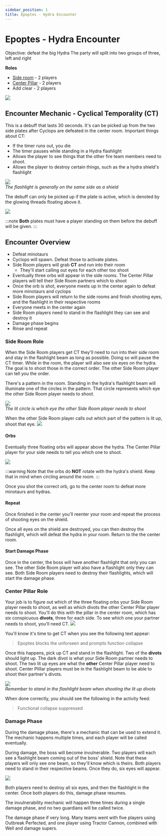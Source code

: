 ```yaml
---
sidebar_position: 1
title: Epoptes - Hydra Encounter
---
```


# Epoptes - Hydra Encounter 

Objective: defeat the big Hydra
The party will split into two groups of three, left and right

**Roles**
- [Side room](#side-room-role) - 2 players
- [Center Pillar](#center-pillar-role) - 2 players
- Add clear - 2 players

![](hydra-map.png)


## Encounter Mechanic - Cyclical Temporality (CT)
This is a debuff that lasts 30 seconds. It's can be picked up from the two side plates after Cyclops are defeated in the center room. Important things about CT:

- If the timer runs out, you die
- The timer pauses while standing in a Hydra flashlight
- Allows the player to see things that the other fire team members need to shoot. 
- Allows the player to destroy certain things, such as the a hydra shield's flashlight

![](flashlight.png) <br/> 
*The flashlight is generally on the same side as a shield*

The debuff can only be picked up if the plate is active, which is denoted by the glowing threads floating above it. 

![](active-plate.png)

:::note
**Both** plates must have a player standing on them before the debuff will be given. 
:::

## Encounter Overview
- Defeat minotaurs
- Cyclops will spawn. Defeat those to activate plates. 
- Side Room players will grab **CT** and run into their room
    - They'll start calling out eyes for each other too shoot
- Eventually three orbs will appear in the side rooms. The Center Pillar players will tell their Side Room partners which to shoot
- Once the orb is shot, everyone meets up in the center again to defeat more minotaurs and cyclops
- Side Room players will return to the side rooms and finish shooting eyes, and the flashlight in their respective rooms
- Everyone meets in the center again
- Side Room players need to stand in the flashlight they can see and destroy it
- Damage phase begins
- Rinse and repeat 


### Side Room Role

When the Side Room players get CT they'll need to run into their side room and stay in the flashlight beam as long as possible. Doing so will pause the CT timer. 
While in the room, the player will also see six eyes on the hydra. The goal is to shoot those in the correct order. The other Side Room player can tell you the order. 

There's a pattern in the room. Standing in the hydra's flashlight beam will illuminate one of the circles in the pattern. That circle represents which eye the other Side Room player needs to shoot. 


![](indicator.png) <br/>
*The lit circle is which eye the other Side Room player needs to shoot*


When the other Side Room player calls out which part of the pattern is lit up, shoot that eye. 
![](eyes.png)

#### Orbs
Eventually three floating orbs will appear above the hydra. The Center Pillar player for your side needs to tell you which one to shoot. 

![](orbs.png)

:::warning
Note that the orbs do **NOT** rotate with the hydra's shield. Keep that in mind when circling around the room. 
:::



Once you shot the correct orb, go to the center room to defeat more minotaurs and hydras. 

#### Repeat
Once finished in the center you'll reenter your room and repeat the process of shooting eyes on the shield. 

Once all eyes on the shield are destroyed, you can then destroy the flashlight, which will defeat the hydra in your room. Return to the the center room. 

#### Start Damage Phase
Once in the center, the boss will have another flashlight that only you can see. The other Side Room player will also have a flashlight only they can see. Both Side Room players need to destroy their flashlights, which will start the damage phase. 



### Center Pillar Role
Your job is to figure out which of the three floating orbs your Side Room player needs to shoot, as well as which divots the other Center Pillar player needs to shoot. You'll do this with the pillar in the center room, which has six conspicuous **divots**, three for each side. To see which one your partner needs to shoot, you'll need CT. 
![](outside-pillar.png)

You'll know it's time to get CT when you see the following text appear:

> Epoptes blocks the unforseen and prompts function collapse

Once this happens, pick up CT and stand in the flashlight. Two of the **divots** should light up. The dark divot is what your Side Room partner needs to shoot. The two lit up eyes are what the **other** Center Pillar player need to shoot. Center Plillar players must be in the flashlight beam to be able to shoot their partner's divots. 

![](outside-pillar-eye.png) <br/>
*Remember to stand in the flashlight beam when shooting the lit up divots*

When done correctly, you should see the following in the activity feed:

> Functional collapse suppressed


### Damage Phase

During the damage phase, there's a mechanic that can be used to extend it. The mechanic happens multiple times, and each player will be called eventually. 

During damage, the boss will become invulnerable. Two players will each see a flashlight beam coming out of the boss' shield. Note that these players will only see one beam, so they'll know which is theirs. Both players need to stand in their respective beams. Once they do, six eyes will appear. 

![](damage-phase.png)

Both players need to destroy all six eyes, and then the flashlight in the center. Once both players do this, damage phase resumes.

The invulnerability mechanic will happen three times during a single damage phase, and no two guardians will be called twice. 

The damage phase if very long. Many teams went with five players using Outbreak Perfected, and one player using Tractor Cannon, combined with Well and damage supers. 